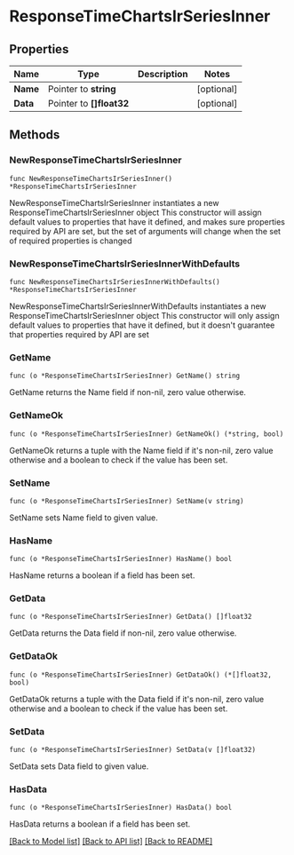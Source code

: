 # ResponseTimeChartsIrSeriesInner

## Properties

Name | Type | Description | Notes
------------ | ------------- | ------------- | -------------
**Name** | Pointer to **string** |  | [optional] 
**Data** | Pointer to **[]float32** |  | [optional] 

## Methods

### NewResponseTimeChartsIrSeriesInner

`func NewResponseTimeChartsIrSeriesInner() *ResponseTimeChartsIrSeriesInner`

NewResponseTimeChartsIrSeriesInner instantiates a new ResponseTimeChartsIrSeriesInner object
This constructor will assign default values to properties that have it defined,
and makes sure properties required by API are set, but the set of arguments
will change when the set of required properties is changed

### NewResponseTimeChartsIrSeriesInnerWithDefaults

`func NewResponseTimeChartsIrSeriesInnerWithDefaults() *ResponseTimeChartsIrSeriesInner`

NewResponseTimeChartsIrSeriesInnerWithDefaults instantiates a new ResponseTimeChartsIrSeriesInner object
This constructor will only assign default values to properties that have it defined,
but it doesn't guarantee that properties required by API are set

### GetName

`func (o *ResponseTimeChartsIrSeriesInner) GetName() string`

GetName returns the Name field if non-nil, zero value otherwise.

### GetNameOk

`func (o *ResponseTimeChartsIrSeriesInner) GetNameOk() (*string, bool)`

GetNameOk returns a tuple with the Name field if it's non-nil, zero value otherwise
and a boolean to check if the value has been set.

### SetName

`func (o *ResponseTimeChartsIrSeriesInner) SetName(v string)`

SetName sets Name field to given value.

### HasName

`func (o *ResponseTimeChartsIrSeriesInner) HasName() bool`

HasName returns a boolean if a field has been set.

### GetData

`func (o *ResponseTimeChartsIrSeriesInner) GetData() []float32`

GetData returns the Data field if non-nil, zero value otherwise.

### GetDataOk

`func (o *ResponseTimeChartsIrSeriesInner) GetDataOk() (*[]float32, bool)`

GetDataOk returns a tuple with the Data field if it's non-nil, zero value otherwise
and a boolean to check if the value has been set.

### SetData

`func (o *ResponseTimeChartsIrSeriesInner) SetData(v []float32)`

SetData sets Data field to given value.

### HasData

`func (o *ResponseTimeChartsIrSeriesInner) HasData() bool`

HasData returns a boolean if a field has been set.


[[Back to Model list]](HOW-TO.md#documentation-for-models) [[Back to API list]](HOW-TO.md#documentation-for-api-endpoints) [[Back to README]](HOW-TO.md)


